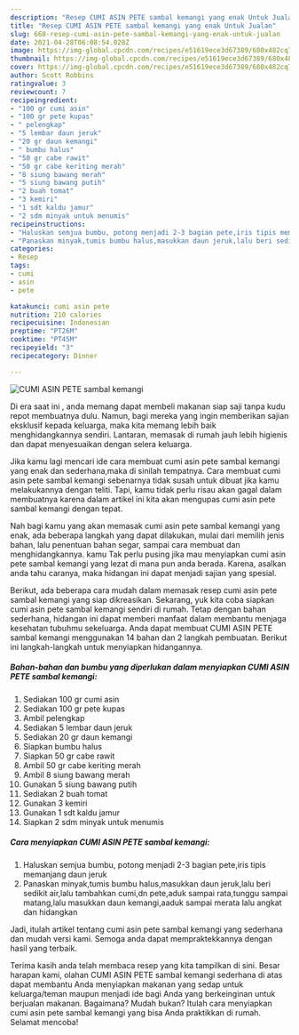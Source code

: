 ```yaml
---
description: "Resep CUMI ASIN PETE sambal kemangi yang enak Untuk Jualan"
title: "Resep CUMI ASIN PETE sambal kemangi yang enak Untuk Jualan"
slug: 668-resep-cumi-asin-pete-sambal-kemangi-yang-enak-untuk-jualan
date: 2021-04-28T06:08:54.028Z
image: https://img-global.cpcdn.com/recipes/e51619ece3d67389/680x482cq70/cumi-asin-pete-sambal-kemangi-foto-resep-utama.jpg
thumbnail: https://img-global.cpcdn.com/recipes/e51619ece3d67389/680x482cq70/cumi-asin-pete-sambal-kemangi-foto-resep-utama.jpg
cover: https://img-global.cpcdn.com/recipes/e51619ece3d67389/680x482cq70/cumi-asin-pete-sambal-kemangi-foto-resep-utama.jpg
author: Scott Robbins
ratingvalue: 3
reviewcount: 7
recipeingredient:
- "100 gr cumi asin"
- "100 gr pete kupas"
- " pelengkap"
- "5 lembar daun jeruk"
- "20 gr daun kemangi"
- " bumbu halus"
- "50 gr cabe rawit"
- "50 gr cabe keriting merah"
- "8 siung bawang merah"
- "5 siung bawang putih"
- "2 buah tomat"
- "3 kemiri"
- "1 sdt kaldu jamur"
- "2 sdm minyak untuk menumis"
recipeinstructions:
- "Haluskan semjua bumbu, potong menjadi 2-3 bagian pete,iris tipis memanjang daun jeruk"
- "Panaskan minyak,tumis bumbu halus,masukkan daun jeruk,lalu beri sedikit air,lalu tambahkan cumi,dn pete,aduk sampai rata,tunggu sampai matang,lalu masukkan daun kemangi,aaduk sampai merata lalu angkat dan hidangkan"
categories:
- Resep
tags:
- cumi
- asin
- pete

katakunci: cumi asin pete 
nutrition: 210 calories
recipecuisine: Indonesian
preptime: "PT26M"
cooktime: "PT45M"
recipeyield: "3"
recipecategory: Dinner

---
```



![CUMI ASIN PETE sambal kemangi](https://img-global.cpcdn.com/recipes/e51619ece3d67389/680x482cq70/cumi-asin-pete-sambal-kemangi-foto-resep-utama.jpg)

Di era  saat ini , anda memang dapat membeli makanan siap saji tanpa kudu repot membuatnya dulu. Namun, bagi mereka yang ingin memberikan sajian eksklusif kepada keluarga, maka kita memang lebih baik menghidangkannya sendiri. Lantaran, memasak di rumah jauh lebih higienis dan dapat menyesuaikan dengan selera keluarga.

Jika kamu lagi mencari ide cara membuat cumi asin pete sambal kemangi yang enak dan sederhana,maka di sinilah tempatnya. Cara membuat cumi asin pete sambal kemangi  sebenarnya tidak susah untuk dibuat jika kamu melakukannya dengan teliti. Tapi, kamu tidak perlu risau akan gagal dalam membuatnya 
karena dalam artikel ini kita akan mengupas cumi asin pete sambal kemangi dengan tepat.  



Nah bagi kamu yang akan memasak cumi asin pete sambal kemangi yang enak, ada beberapa langkah yang dapat dilakukan, mulai dari memilih jenis bahan, lalu penentuan bahan segar, sampai cara membuat dan menghidangkannya. kamu Tak perlu pusing jika mau menyiapkan cumi asin pete sambal kemangi yang lezat di mana pun anda berada. Karena, asalkan anda  tahu caranya, maka hidangan ini dapat menjadi sajian yang spesial.

Berikut, ada beberapa cara mudah dalam memasak resep cumi asin pete sambal kemangi yang siap dikreasikan. Sekarang, yuk kita coba siapkan cumi asin pete sambal kemangi sendiri di rumah. Tetap dengan bahan sederhana, hidangan ini dapat memberi manfaat dalam membantu menjaga kesehatan tubuhmu sekeluarga. Anda dapat membuat CUMI ASIN PETE sambal kemangi menggunakan 14 bahan dan 2 langkah pembuatan. Berikut ini langkah-langkah untuk menyiapkan hidangannya.

<!--inarticleads1-->

##### Bahan-bahan dan bumbu yang diperlukan dalam menyiapkan CUMI ASIN PETE sambal kemangi:

1. Sediakan 100 gr cumi asin
1. Sediakan 100 gr pete kupas
1. Ambil  pelengkap
1. Sediakan 5 lembar daun jeruk
1. Sediakan 20 gr daun kemangi
1. Siapkan  bumbu halus
1. Siapkan 50 gr cabe rawit
1. Ambil 50 gr cabe keriting merah
1. Ambil 8 siung bawang merah
1. Gunakan 5 siung bawang putih
1. Sediakan 2 buah tomat
1. Gunakan 3 kemiri
1. Gunakan 1 sdt kaldu jamur
1. Siapkan 2 sdm minyak untuk menumis




<!--inarticleads2-->

##### Cara menyiapkan CUMI ASIN PETE sambal kemangi:

1. Haluskan semjua bumbu, potong menjadi 2-3 bagian pete,iris tipis memanjang daun jeruk
1. Panaskan minyak,tumis bumbu halus,masukkan daun jeruk,lalu beri sedikit air,lalu tambahkan cumi,dn pete,aduk sampai rata,tunggu sampai matang,lalu masukkan daun kemangi,aaduk sampai merata lalu angkat dan hidangkan




Jadi, itulah artikel tentang  cumi asin pete sambal kemangi  yang sederhana dan mudah versi kami. Semoga anda dapat mempraktekkannya dengan hasil yang terbaik. 

Terima kasih anda telah membaca resep yang kita tampilkan di sini. Besar harapan kami, olahan  CUMI ASIN PETE sambal kemangi sederhana di atas dapat membantu Anda menyiapkan makanan yang sedap untuk keluarga/teman maupun menjadi ide bagi Anda yang berkeinginan untuk berjualan makanan. Bagaimana? Mudah bukan? Itulah cara menyiapkan cumi asin pete sambal kemangi yang bisa Anda praktikkan di rumah. Selamat mencoba!

